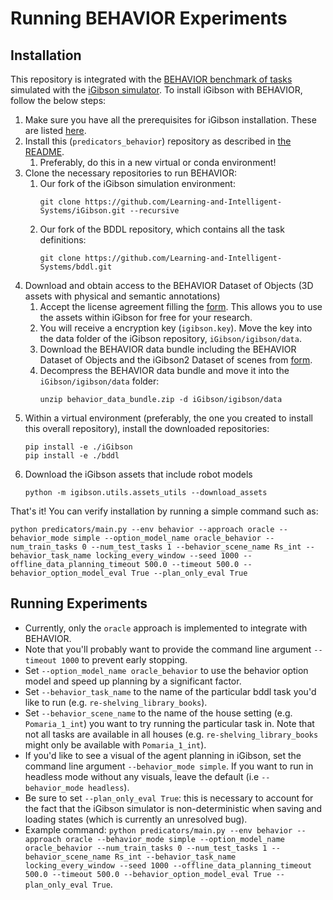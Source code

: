 # Running BEHAVIOR Experiments

## Installation
This repository is integrated with the [BEHAVIOR benchmark of tasks](https://behavior.stanford.edu/benchmark-guide) simulated with the [iGibson simulator](https://github.com/StanfordVL/iGibson). To install iGibson with BEHAVIOR, follow the below steps:

1. Make sure you have all the prerequisites for iGibson installation. These are listed [here](https://stanfordvl.github.io/iGibson/installation.html#installing-dependencies).
1. Install this (`predicators_behavior`) repository as described in [the README](https://github.com/Learning-and-Intelligent-Systems/predicators_behavior#installation).
    1. Preferably, do this in a new virtual or conda environment!
1. Clone the necessary repositories to run BEHAVIOR:
    1. Our fork of the iGibson simulation environment:
        ```
        git clone https://github.com/Learning-and-Intelligent-Systems/iGibson.git --recursive
        ```
    1. Our fork of the BDDL repository, which contains all the task definitions:
        ```
        git clone https://github.com/Learning-and-Intelligent-Systems/bddl.git
        ```
1. Download and obtain access to the BEHAVIOR Dataset of Objects (3D assets with physical and semantic annotations) 
    1. Accept the license agreement filling the [form](https://forms.gle/GXAacjpnotKkM2An7). This allows you to use the assets within iGibson for free for your research.    
    1. You will receive a encryption key (`igibson.key`). Move the key into the data folder of the iGibson repository, `iGibson/igibson/data`.    
    1. Download the BEHAVIOR data bundle including the BEHAVIOR Dataset of Objects and the iGibson2 Dataset of scenes from [form](https://forms.gle/GXAacjpnotKkM2An7).
    1. Decompress the BEHAVIOR data bundle and move it into the `iGibson/igibson/data` folder:
        ```
        unzip behavior_data_bundle.zip -d iGibson/igibson/data
        ```
1. Within a virtual environment (preferably, the one you created to install this overall repository), install the downloaded repositories:
    ```
    pip install -e ./iGibson
    pip install -e ./bddl
    ```
1. Download the iGibson assets that include robot models
    ```
    python -m igibson.utils.assets_utils --download_assets
    ```

That's it! You can verify installation by running a simple command such as:
```
python predicators/main.py --env behavior --approach oracle --behavior_mode simple --option_model_name oracle_behavior --num_train_tasks 0 --num_test_tasks 1 --behavior_scene_name Rs_int --behavior_task_name locking_every_window --seed 1000 --offline_data_planning_timeout 500.0 --timeout 500.0 --behavior_option_model_eval True --plan_only_eval True
```

## Running Experiments
* Currently, only the `oracle` approach is implemented to integrate with BEHAVIOR.
* Note that you'll probably want to provide the command line argument `--timeout 1000` to prevent early stopping.
* Set `--option_model_name oracle_behavior` to use the behavior option model and speed up planning by a significant factor.
* Set `--behavior_task_name` to the name of the particular bddl task you'd like to run (e.g. `re-shelving_library_books`).
* Set `--behavior_scene_name` to the name of the house setting (e.g. `Pomaria_1_int`) you want to try running the particular task in. Note that not all tasks are available in all houses (e.g. `re-shelving_library_books` might only be available with `Pomaria_1_int`).
* If you'd like to see a visual of the agent planning in iGibson, set the command line argument `--behavior_mode simple`. If you want to run in headless mode without any visuals, leave the default (i.e `--behavior_mode headless`).
* Be sure to set `--plan_only_eval True`: this is necessary to account for the fact that the iGibson simulator is non-deterministic when saving and loading states (which is currently an unresolved bug).
* Example command: `python predicators/main.py --env behavior --approach oracle --behavior_mode simple --option_model_name oracle_behavior --num_train_tasks 0 --num_test_tasks 1 --behavior_scene_name Rs_int --behavior_task_name locking_every_window --seed 1000 --offline_data_planning_timeout 500.0 --timeout 500.0 --behavior_option_model_eval True --plan_only_eval True`.